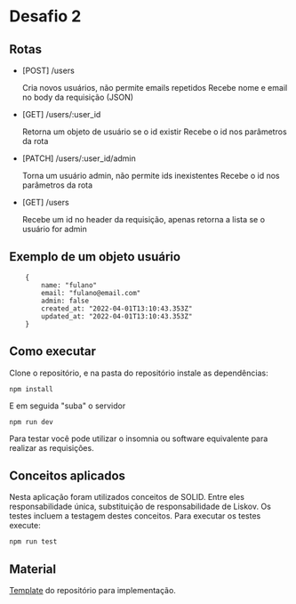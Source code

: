 # Desafio 2

## Rotas

* [POST] /users
    
    Cria novos usuários, não permite emails repetidos
    Recebe nome e email no body da requisição (JSON)

* [GET] /users/:user_id

    Retorna um objeto de usuário se o id existir
    Recebe o id nos parâmetros da rota

* [PATCH] /users/:user_id/admin

    Torna um usuário admin, não permite ids inexistentes
    Recebe o id nos parâmetros da rota

* [GET] /users

    Recebe um id no header da requisição, apenas retorna a lista se o usuário for admin

## Exemplo de um objeto usuário


        {
            name: "fulano"
            email: "fulano@email.com"
            admin: false
            created_at: "2022-04-01T13:10:43.353Z"
            updated_at: "2022-04-01T13:10:43.353Z"
        }

## Como executar
    
Clone o repositório, e na pasta do repositório instale as dependências:

    npm install

E em seguida "suba" o servidor

    npm run dev

Para testar você pode utilizar o insomnia ou software equivalente para realizar as requisições.

## Conceitos aplicados

Nesta aplicação foram utilizados conceitos de SOLID. Entre eles responsabilidade única, substituição de responsabilidade de Liskov. 
Os testes incluem a testagem destes conceitos. Para executar os testes execute:

    npm run test

## Material

[Template](https://github.com/rocketseat-education/ignite-template-introducao-ao-SOLID) do repositório para implementação.